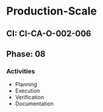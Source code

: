 # Production-Scale

## CI: CI-CA-O-002-006
## Phase: 08

### Activities
- Planning
- Execution
- Verification
- Documentation
